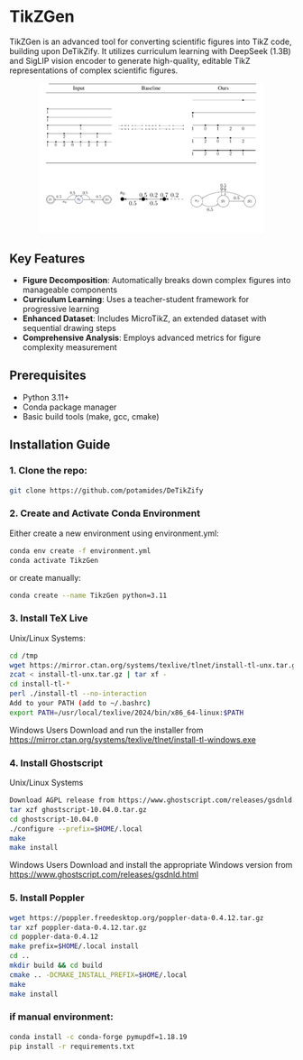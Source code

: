 # TikZGen

TikZGen is an advanced tool for converting scientific figures into TikZ code, building upon DeTikZify. It utilizes curriculum learning with DeepSeek (1.3B) and SigLIP vision encoder to generate high-quality, editable TikZ representations of complex scientific figures.

<div align="center">
  <img src="images/eval.png" width="400" alt="Example 1">
</div>

## Key Features

- **Figure Decomposition**: Automatically breaks down complex figures into manageable components
- **Curriculum Learning**: Uses a teacher-student framework for progressive learning
- **Enhanced Dataset**: Includes MicroTikZ, an extended dataset with sequential drawing steps
- **Comprehensive Analysis**: Employs advanced metrics for figure complexity measurement

## Prerequisites

- Python 3.11+
- Conda package manager
- Basic build tools (make, gcc, cmake)

## Installation Guide
### 1. Clone the repo: 
```bash
git clone https://github.com/potamides/DeTikZify
```
### 2. Create and Activate Conda Environment
Either create a new environment using environment.yml:
```bash
conda env create -f environment.yml
conda activate TikzGen
```
or create manually:
```bash
conda create --name TikzGen python=3.11
```
### 3. Install TeX Live
Unix/Linux Systems:
```bash
cd /tmp
wget https://mirror.ctan.org/systems/texlive/tlnet/install-tl-unx.tar.gz
zcat < install-tl-unx.tar.gz | tar xf -
cd install-tl-*
perl ./install-tl --no-interaction
Add to your PATH (add to ~/.bashrc)
export PATH=/usr/local/texlive/2024/bin/x86_64-linux:$PATH
```

Windows Users
Download and run the installer from https://mirror.ctan.org/systems/texlive/tlnet/install-tl-windows.exe

### 4. Install Ghostscript
Unix/Linux Systems
```bash
Download AGPL release from https://www.ghostscript.com/releases/gsdnld.html
tar xzf ghostscript-10.04.0.tar.gz
cd ghostscript-10.04.0
./configure --prefix=$HOME/.local
make
make install
```
Windows Users
Download and install the appropriate Windows version from https://www.ghostscript.com/releases/gsdnld.html

### 5. Install Poppler
```bash
wget https://poppler.freedesktop.org/poppler-data-0.4.12.tar.gz
tar xzf poppler-data-0.4.12.tar.gz
cd poppler-data-0.4.12
make prefix=$HOME/.local install
cd ..
mkdir build && cd build
cmake .. -DCMAKE_INSTALL_PREFIX=$HOME/.local
make
make install
```
### if manual environment:
```bash
conda install -c conda-forge pymupdf=1.18.19
pip install -r requirements.txt
```

## 



